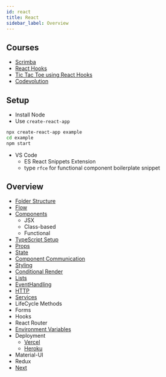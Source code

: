 ```yaml
---
id: react
title: React
sidebar_label: Overview
---
```


## Courses

- [Scrimba](https://scrimba.com/course/glearnreact)
- [React Hooks](https://scrimba.com/course/greacthooks)
- [Tic Tac Toe using React Hooks](https://scrimba.com/course/greactgame)
- [Codevolution](https://www.youtube.com/playlist?list=PLC3y8-rFHvwgg3vaYJgHGnModB54rxOk3)

## Setup

- Install Node
- Use ```create-react-app```

```bash
npx create-react-app example
cd example
npm start
```

- VS Code
  - ES React Snippets Extension
  - type ```rfce``` for functional component boilerplate snippet

## Overview

- [Folder Structure](react-folder-structure)
- [Flow](react-flow)
- [Components](react-components)
  - JSX
  - Class-based
  - Functional
- [TypeScript Setup](react-typescript)
- [Props](react-props)
- [State](react-state)
- [Component Communication](react-component-communication)
- [Styling](react-styling)
- [Conditional Render](react-conditional-render)
- [Lists](react-lists)
- [EventHandling](react-event-handling)
- [HTTP](react-http)
- [Services](react-services)
- LifeCycle Methods
- Forms
- Hooks
- React Router
- [Environment Variables](react-env)
- Deployment
  - [Vercel](../../deployment/vercel)
  - [Heroku](../../deployment/heroku#react)
- Material-UI
- Redux
- [Next](../next/next)

